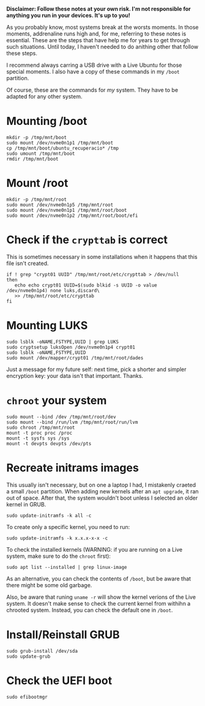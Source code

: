 **Disclaimer: Follow these notes at your own risk. I'm not responsible for anything you run in your devices. It's up to you!**

As you probably know, most systems break at the worsts moments. In those moments, addrenaline runs high and, for me, referring to these notes is essential. These are the steps that have help me for years to get through such situations. Until today, I haven't needed to do anithing other that follow these steps.

I recommend always carring a USB drive with a Live Ubuntu for those special moments. I also have a copy of these commands in my `/boot` partition.

Of course, these are the commands for *my* system. They have to be adapted for any other system.

# Mounting /boot 

    mkdir -p /tmp/mnt/boot
    sudo mount /dev/nvme0n1p1 /tmp/mnt/boot
    cp /tmp/mnt/boot/ubuntu_recuperacio* /tmp
    sudo umount /tmp/mnt/boot
    rmdir /tmp/mnt/boot

# Mount /root 

    mkdir -p /tmp/mnt/root
    sudo mount /dev/nvme0n1p5 /tmp/mnt/root
    sudo mount /dev/nvme0n1p1 /tmp/mnt/root/boot
    sudo mount /dev/nvme0n1p2 /tmp/mnt/root/boot/efi

# Check if the `crypttab` is correct

This is sometimes necessary in some installations when it happens that this file isn't created.

    if ! grep "crypt01 UUID" /tmp/mnt/root/etc/crypttab > /dev/null
    then 
       echo echo crypt01 UUID=$(sudo blkid -s UUID -o value /dev/nvme0n1p4) none luks,discard\
       >> /tmp/mnt/root/etc/crypttab 
    fi

# Mounting LUKS 

    sudo lsblk -oNAME,FSTYPE,UUID | grep LUKS
    sudo cryptsetup luksOpen /dev/nvme0n1p4 crypt01
    sudo lsblk -oNAME,FSTYPE,UUID 
    sudo mount /dev/mapper/crypt01 /tmp/mnt/root/dades

Just a message for my future self: next time, pick a shorter and simpler encryption key: your data isn't that important. Thanks.

# `chroot` your system
    
    sudo mount --bind /dev /tmp/mnt/root/dev
    sudo mount --bind /run/lvm /tmp/mnt/root/run/lvm
    sudo chroot /tmp/mnt/root
    mount -t proc proc /proc
    mount -t sysfs sys /sys
    mount -t devpts devpts /dev/pts

# Recreate initrams images

This usually isn't necessary, but on one a laptop I had, I mistakenly craeted a small `/boot` partition. When adding new kernels after an `apt upgrade`, it ran out of space. After that, the system wouldn't boot unless I selected an older kernel in GRUB.

    sudo update-initramfs -k all -c

To create only a specific kernel, you need to run:

    sudo update-initramfs -k x.x.x-x-x -c

To check the installed kernels (WARNING: if you are running on a Live system, make sure to do the `chroot` first):

    sudo apt list --installed | grep linux-image 

As an alternative, you can check the contents of `/boot`, but be aware that there might be some old garbage.

Also, be aware that runing `uname -r` will show the kernel verions of the Live system. It doesn't make sense to check the current kernel from withihn a chrooted system. Instead, you can check the default one in `/boot`.

# Install/Reinstall GRUB

    sudo grub-install /dev/sda
    sudo update-grub

# Check the UEFI boot 

    sudo efibootmgr
